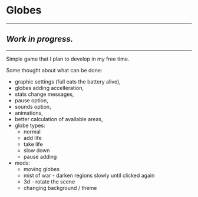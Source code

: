 # Globes

---
## *Work in progress.*
---

Simple game that I plan to develop in my free time.


Some thought about what can be done:
 - graphic settings (full eats the battery alive),
 - globes adding accelleration,
 - stats change messages,
 - pause option,
 - sounds option,
 - animations,
 - better calculation of available areas,
 - globe types:
    - normal
    - add life
    - take life
    - slow down
    - pause adding
 - mods:
    - moving globes
    - mist of war - darken regions slowly until clicked again
    - 3d - rotate the scene
    - changing background / theme
